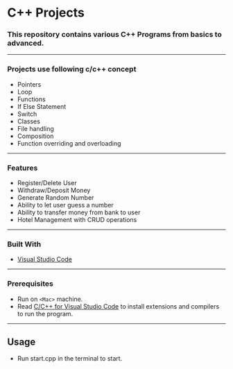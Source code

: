 # C++ Projects

<h3> This repository contains various C++ Programs from basics to advanced. </h3>

---

### Projects use following c/c++ concept
* Pointers
* Loop
* Functions
* If Else Statement
* Switch
* Classes
* File handling
* Composition
* Function overriding and overloading

---

### Features
* Register/Delete User
* Withdraw/Deposit Money
* Generate Random Number
* Ability to let user guess a number
* Ability to transfer money from bank to user
* Hotel Management with CRUD operations

---

### Built With
* [Visual Studio Code](https://code.visualstudio.com/)

---

### Prerequisites
* Run on `<Mac>` machine.
* Read <a href="https://code.visualstudio.com/docs/languages/cpp" target="_blank">C/C++ for Visual Studio Code</a>
 to install extensions and compilers to run the program.

---

## Usage
* Run start.cpp in the terminal to start.




